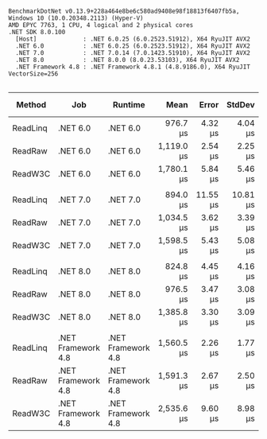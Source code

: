 ```

BenchmarkDotNet v0.13.9+228a464e8be6c580ad9408e98f18813f6407fb5a, Windows 10 (10.0.20348.2113) (Hyper-V)
AMD EPYC 7763, 1 CPU, 4 logical and 2 physical cores
.NET SDK 8.0.100
  [Host]             : .NET 6.0.25 (6.0.2523.51912), X64 RyuJIT AVX2
  .NET 6.0           : .NET 6.0.25 (6.0.2523.51912), X64 RyuJIT AVX2
  .NET 7.0           : .NET 7.0.14 (7.0.1423.51910), X64 RyuJIT AVX2
  .NET 8.0           : .NET 8.0.0 (8.0.23.53103), X64 RyuJIT AVX2
  .NET Framework 4.8 : .NET Framework 4.8.1 (4.8.9186.0), X64 RyuJIT VectorSize=256


```
| Method   | Job                | Runtime            | Mean       | Error    | StdDev   | Ratio | Gen0     | Gen1    | Gen2    | Allocated | Alloc Ratio |
|--------- |------------------- |------------------- |-----------:|---------:|---------:|------:|---------:|--------:|--------:|----------:|------------:|
| ReadLinq | .NET 6.0           | .NET 6.0           |   976.7 μs |  4.32 μs |  4.04 μs |  0.87 |  29.2969 |  9.7656 |       - | 507.49 KB |        0.88 |
| ReadRaw  | .NET 6.0           | .NET 6.0           | 1,119.0 μs |  2.54 μs |  2.25 μs |  1.00 |  58.5938 | 58.5938 | 58.5938 | 577.34 KB |        1.00 |
| ReadW3C  | .NET 6.0           | .NET 6.0           | 1,780.1 μs |  5.84 μs |  5.46 μs |  1.59 |  39.0625 | 17.5781 |       - | 667.12 KB |        1.16 |
|          |                    |                    |            |          |          |       |          |         |         |           |             |
| ReadLinq | .NET 7.0           | .NET 7.0           |   894.0 μs | 11.55 μs | 10.81 μs |  0.86 |  30.2734 | 10.7422 |       - | 507.49 KB |        0.88 |
| ReadRaw  | .NET 7.0           | .NET 7.0           | 1,034.5 μs |  3.62 μs |  3.39 μs |  1.00 |  58.5938 | 58.5938 | 58.5938 | 577.34 KB |        1.00 |
| ReadW3C  | .NET 7.0           | .NET 7.0           | 1,598.5 μs |  5.43 μs |  5.08 μs |  1.55 |  39.0625 | 17.5781 |       - | 667.12 KB |        1.16 |
|          |                    |                    |            |          |          |       |          |         |         |           |             |
| ReadLinq | .NET 8.0           | .NET 8.0           |   824.8 μs |  4.45 μs |  4.16 μs |  0.84 |  30.2734 | 14.6484 |       - | 496.61 KB |        0.88 |
| ReadRaw  | .NET 8.0           | .NET 8.0           |   976.5 μs |  3.47 μs |  3.08 μs |  1.00 |  58.5938 | 58.5938 | 58.5938 | 566.49 KB |        1.00 |
| ReadW3C  | .NET 8.0           | .NET 8.0           | 1,385.8 μs |  3.30 μs |  3.09 μs |  1.42 |  39.0625 | 25.3906 |       - | 656.24 KB |        1.16 |
|          |                    |                    |            |          |          |       |          |         |         |           |             |
| ReadLinq | .NET Framework 4.8 | .NET Framework 4.8 | 1,560.5 μs |  2.26 μs |  1.77 μs |  0.98 |  89.8438 | 31.2500 |       - | 563.17 KB |        0.89 |
| ReadRaw  | .NET Framework 4.8 | .NET Framework 4.8 | 1,591.3 μs |  2.67 μs |  2.50 μs |  1.00 | 117.1875 | 58.5938 | 58.5938 | 633.24 KB |        1.00 |
| ReadW3C  | .NET Framework 4.8 | .NET Framework 4.8 | 2,535.6 μs |  9.60 μs |  8.98 μs |  1.59 | 117.1875 | 54.6875 |       - | 723.63 KB |        1.14 |
